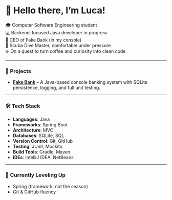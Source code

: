 # 👋 Hello there, I’m Luca!

🎓 Computer Software Engineering student  
💻 Backend-focused Java developer in progress  
🏦 CEO of Fake Bank (in my console)  
🐋 Scuba Dive Master, comfortable under pressure  
☕ On a quest to turn coffee and curiosity into clean code

---

### 💾 Projects
- **[Fake Bank](https://github.com/luca-pal/fake-bank)** – A Java-based console banking system with SQLite persistence, logging, and full unit testing.

---

### 🛠️ Tech Stack
- **Languages**: Java  
- **Frameworks**: Spring Boot  
- **Architecture**: MVC  
- **Databases**: SQLite, SQL  
- **Version Control**: Git, GitHub  
- **Testing**: JUnit, Mockito  
- **Build Tools**: Gradle, Maven
- **IDEs**: IntelliJ IDEA, NetBeans

---

### 🧙 Currently Leveling Up
- Spring (framework, not the season)
- Git & GitHub fluency
